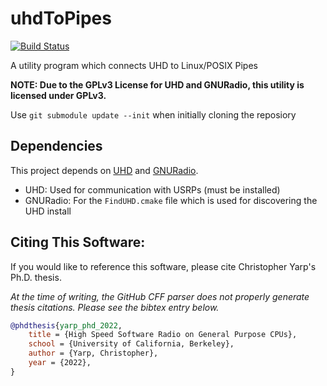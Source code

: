 # uhdToPipes
[![Build Status](https://travis-ci.com/ucb-cyarp/uhdToPipes.svg?token=3DFsVQ6rTxi6J46pKtZ6&branch=master)](https://travis-ci.com/ucb-cyarp/uhdToPipes)

A utility program which connects UHD to Linux/POSIX Pipes

**NOTE: Due to the GPLv3 License for UHD and GNURadio, this utility is licensed under GPLv3.**

Use `git submodule update --init` when initially cloning the reposiory

## Dependencies
This project depends on [UHD](https://github.com/EttusResearch/uhd) and [GNURadio](https://github.com/gnuradio/gnuradio).
* UHD: Used for communication with USRPs (must be installed)
* GNURadio: For the `FindUHD.cmake` file which is used for discovering the UHD install

## Citing This Software:
If you would like to reference this software, please cite Christopher Yarp's Ph.D. thesis.

*At the time of writing, the GitHub CFF parser does not properly generate thesis citations.  Please see the bibtex entry below.*

```bibtex
@phdthesis{yarp_phd_2022,
	title = {High Speed Software Radio on General Purpose CPUs},
	school = {University of California, Berkeley},
	author = {Yarp, Christopher},
	year = {2022},
}
```
